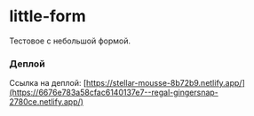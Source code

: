 # little-form
Тестовое с небольшой формой.

### Деплой
Ссылка на деплой: [https://stellar-mousse-8b72b9.netlify.app/](https://6676e783a58cfac6140137e7--regal-gingersnap-2780ce.netlify.app/)

